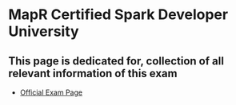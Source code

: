 # MapR Certified Spark Developer University

## This page is dedicated for, collection of all relevant information of this exam

- [Official Exam Page][oep.md]

[oep.md]: https://mapr.com/services/mapr-academy/mapr-certified-spark-developer

